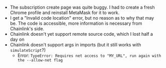 - The subscription create page was quite buggy. I had to create a fresh Chrome profile and reinstall MetaMask for it to work.
- I get a "Invalid code location" error, but no reason as to why that may be. The code is accessible, more information is necessary from Chainlink's side.
- Chainlink doesn't yet support remote source code, which I lost half a day on
- Chainlink doesn't support args in imports (but it still works with `simulateScript`?)
  - Error: `TypeError: Requires net access to "MY_URL", run again with the --allow-net flag`
